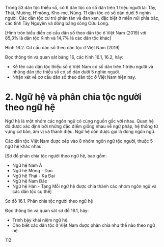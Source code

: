 Trong 53 dân tộc thiểu số, có 6 dân tộc có số dân trên 1 triệu người là: Tày, Thái, Mường, H'mông, Kho-me, Nùng. 11 dân tộc có số dân dưới 5 nghìn người. Các dân tộc cư trú phân tán và đan xen, đặc biệt ở miền núi phía bắc, các tỉnh Tây Nguyên và đồng bằng sông Cửu Long.

[Hình tròn biểu diễn cơ cấu dân số theo dân tộc ở Việt Nam (2019) với 85,3% là dân tộc Kinh và 14,7% là các dân tộc khác]

Hình 16.2. Cơ cấu dân số theo dân tộc ở Việt Nam (2019)

Đọc thông tin và quan sát bảng 16, các hình 16.1, 16.2, hãy:
- Kể tên các dân tộc thiểu số ở Việt Nam có số dân trên 1 triệu người và những dân tộc thiểu số có số dân dưới 5 nghìn người.
- Nhận xét về cơ cấu dân số theo dân tộc ở Việt Nam hiện nay.

# 2. Ngữ hệ và phân chia tộc người theo ngữ hệ

Ngữ hệ là một nhóm các ngôn ngữ có cùng nguồn gốc với nhau. Quan hệ đó được xác định bởi những đặc điểm giống nhau về ngữ pháp, hệ thống từ vựng cơ bản, âm vị và thanh điệu. Ngữ hệ còn được gọi là dòng ngôn ngữ.

Các dân tộc Việt Nam được xếp vào 8 nhóm ngôn ngữ tộc người, thuộc 5 ngữ hệ khác nhau.

[Sơ đồ phân chia tộc người theo ngữ hệ, bao gồm:
- Ngữ hệ Nam Á
- Ngữ hệ Mông - Dao
- Ngữ hệ Thái - Ka Đai
- Ngữ hệ Nam Đảo
- Ngữ hệ Hán - Tạng
Mỗi ngữ hệ được chia thành các nhóm ngôn ngữ và các dân tộc cụ thể]

Sơ đồ 16.1. Phân chia tộc người theo ngữ hệ

Đọc thông tin và quan sát sơ đồ 16.1, hãy:
- Trình bày khái niệm ngữ hệ.
- Cho biết các dân tộc ở Việt Nam được phân chia như thế nào theo ngữ hệ.

112